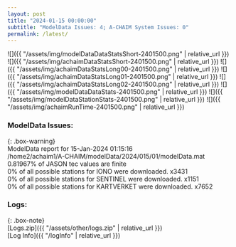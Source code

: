 ```yaml
---
layout: post
title: "2024-01-15 00:00:00"
subtitle: "ModelData Issues: 4; A-CHAIM System Issues: 0"
permalink: /latest/
---
```


![]({{ "/assets/img/modelDataDataStatsShort-2401500.png" | relative_url }})
![]({{ "/assets/img/achaimDataStatsShort-2401500.png" | relative_url }})
![]({{ "/assets/img/achaimDataStatsLong00-2401500.png" | relative_url }})
![]({{ "/assets/img/achaimDataStatsLong01-2401500.png" | relative_url }})
![]({{ "/assets/img/achaimDataStatsLong02-2401500.png" | relative_url }})
![]({{ "/assets/img/modelDataDataStats-2401500.png" | relative_url }})
![]({{ "/assets/img/modelDataStationStats-2401500.png" | relative_url }})
![]({{ "/assets/img/achaimRunTime-2401500.png" | relative_url }})


### ModelData Issues:  
  
{: .box-warning}  
 ModelData report for 15-Jan-2024 01:15:16   
 /home2/achaim1/A-CHAIM/modelData/2024/015/01/modelData.mat   
 0.81967% of JASON tec values are finite   
 0% of all possible stations for IONO were downloaded. x3431   
 0% of all possible stations for SENTINEL were downloaded. x1151   
 0% of all possible stations for KARTVERKET were downloaded. x7652   
  


### Logs:  
  
{: .box-note}  
[Logs.zip]({{ "/assets/other/logs.zip" | relative_url }})  
[Log Info]({{ "/logInfo" | relative_url }})  
